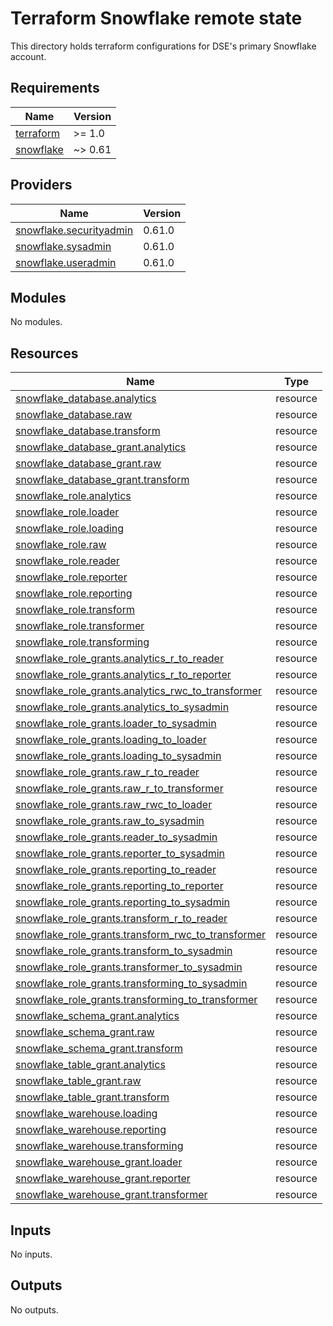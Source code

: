 # Terraform Snowflake remote state

This directory holds terraform configurations for DSE's primary
Snowflake account.

<!-- BEGIN_TF_DOCS -->
## Requirements

| Name | Version |
|------|---------|
| <a name="requirement_terraform"></a> [terraform](#requirement\_terraform) | >= 1.0 |
| <a name="requirement_snowflake"></a> [snowflake](#requirement\_snowflake) | ~> 0.61 |

## Providers

| Name | Version |
|------|---------|
| <a name="provider_snowflake.securityadmin"></a> [snowflake.securityadmin](#provider\_snowflake.securityadmin) | 0.61.0 |
| <a name="provider_snowflake.sysadmin"></a> [snowflake.sysadmin](#provider\_snowflake.sysadmin) | 0.61.0 |
| <a name="provider_snowflake.useradmin"></a> [snowflake.useradmin](#provider\_snowflake.useradmin) | 0.61.0 |

## Modules

No modules.

## Resources

| Name | Type |
|------|------|
| [snowflake_database.analytics](https://registry.terraform.io/providers/Snowflake-Labs/snowflake/latest/docs/resources/database) | resource |
| [snowflake_database.raw](https://registry.terraform.io/providers/Snowflake-Labs/snowflake/latest/docs/resources/database) | resource |
| [snowflake_database.transform](https://registry.terraform.io/providers/Snowflake-Labs/snowflake/latest/docs/resources/database) | resource |
| [snowflake_database_grant.analytics](https://registry.terraform.io/providers/Snowflake-Labs/snowflake/latest/docs/resources/database_grant) | resource |
| [snowflake_database_grant.raw](https://registry.terraform.io/providers/Snowflake-Labs/snowflake/latest/docs/resources/database_grant) | resource |
| [snowflake_database_grant.transform](https://registry.terraform.io/providers/Snowflake-Labs/snowflake/latest/docs/resources/database_grant) | resource |
| [snowflake_role.analytics](https://registry.terraform.io/providers/Snowflake-Labs/snowflake/latest/docs/resources/role) | resource |
| [snowflake_role.loader](https://registry.terraform.io/providers/Snowflake-Labs/snowflake/latest/docs/resources/role) | resource |
| [snowflake_role.loading](https://registry.terraform.io/providers/Snowflake-Labs/snowflake/latest/docs/resources/role) | resource |
| [snowflake_role.raw](https://registry.terraform.io/providers/Snowflake-Labs/snowflake/latest/docs/resources/role) | resource |
| [snowflake_role.reader](https://registry.terraform.io/providers/Snowflake-Labs/snowflake/latest/docs/resources/role) | resource |
| [snowflake_role.reporter](https://registry.terraform.io/providers/Snowflake-Labs/snowflake/latest/docs/resources/role) | resource |
| [snowflake_role.reporting](https://registry.terraform.io/providers/Snowflake-Labs/snowflake/latest/docs/resources/role) | resource |
| [snowflake_role.transform](https://registry.terraform.io/providers/Snowflake-Labs/snowflake/latest/docs/resources/role) | resource |
| [snowflake_role.transformer](https://registry.terraform.io/providers/Snowflake-Labs/snowflake/latest/docs/resources/role) | resource |
| [snowflake_role.transforming](https://registry.terraform.io/providers/Snowflake-Labs/snowflake/latest/docs/resources/role) | resource |
| [snowflake_role_grants.analytics_r_to_reader](https://registry.terraform.io/providers/Snowflake-Labs/snowflake/latest/docs/resources/role_grants) | resource |
| [snowflake_role_grants.analytics_r_to_reporter](https://registry.terraform.io/providers/Snowflake-Labs/snowflake/latest/docs/resources/role_grants) | resource |
| [snowflake_role_grants.analytics_rwc_to_transformer](https://registry.terraform.io/providers/Snowflake-Labs/snowflake/latest/docs/resources/role_grants) | resource |
| [snowflake_role_grants.analytics_to_sysadmin](https://registry.terraform.io/providers/Snowflake-Labs/snowflake/latest/docs/resources/role_grants) | resource |
| [snowflake_role_grants.loader_to_sysadmin](https://registry.terraform.io/providers/Snowflake-Labs/snowflake/latest/docs/resources/role_grants) | resource |
| [snowflake_role_grants.loading_to_loader](https://registry.terraform.io/providers/Snowflake-Labs/snowflake/latest/docs/resources/role_grants) | resource |
| [snowflake_role_grants.loading_to_sysadmin](https://registry.terraform.io/providers/Snowflake-Labs/snowflake/latest/docs/resources/role_grants) | resource |
| [snowflake_role_grants.raw_r_to_reader](https://registry.terraform.io/providers/Snowflake-Labs/snowflake/latest/docs/resources/role_grants) | resource |
| [snowflake_role_grants.raw_r_to_transformer](https://registry.terraform.io/providers/Snowflake-Labs/snowflake/latest/docs/resources/role_grants) | resource |
| [snowflake_role_grants.raw_rwc_to_loader](https://registry.terraform.io/providers/Snowflake-Labs/snowflake/latest/docs/resources/role_grants) | resource |
| [snowflake_role_grants.raw_to_sysadmin](https://registry.terraform.io/providers/Snowflake-Labs/snowflake/latest/docs/resources/role_grants) | resource |
| [snowflake_role_grants.reader_to_sysadmin](https://registry.terraform.io/providers/Snowflake-Labs/snowflake/latest/docs/resources/role_grants) | resource |
| [snowflake_role_grants.reporter_to_sysadmin](https://registry.terraform.io/providers/Snowflake-Labs/snowflake/latest/docs/resources/role_grants) | resource |
| [snowflake_role_grants.reporting_to_reader](https://registry.terraform.io/providers/Snowflake-Labs/snowflake/latest/docs/resources/role_grants) | resource |
| [snowflake_role_grants.reporting_to_reporter](https://registry.terraform.io/providers/Snowflake-Labs/snowflake/latest/docs/resources/role_grants) | resource |
| [snowflake_role_grants.reporting_to_sysadmin](https://registry.terraform.io/providers/Snowflake-Labs/snowflake/latest/docs/resources/role_grants) | resource |
| [snowflake_role_grants.transform_r_to_reader](https://registry.terraform.io/providers/Snowflake-Labs/snowflake/latest/docs/resources/role_grants) | resource |
| [snowflake_role_grants.transform_rwc_to_transformer](https://registry.terraform.io/providers/Snowflake-Labs/snowflake/latest/docs/resources/role_grants) | resource |
| [snowflake_role_grants.transform_to_sysadmin](https://registry.terraform.io/providers/Snowflake-Labs/snowflake/latest/docs/resources/role_grants) | resource |
| [snowflake_role_grants.transformer_to_sysadmin](https://registry.terraform.io/providers/Snowflake-Labs/snowflake/latest/docs/resources/role_grants) | resource |
| [snowflake_role_grants.transforming_to_sysadmin](https://registry.terraform.io/providers/Snowflake-Labs/snowflake/latest/docs/resources/role_grants) | resource |
| [snowflake_role_grants.transforming_to_transformer](https://registry.terraform.io/providers/Snowflake-Labs/snowflake/latest/docs/resources/role_grants) | resource |
| [snowflake_schema_grant.analytics](https://registry.terraform.io/providers/Snowflake-Labs/snowflake/latest/docs/resources/schema_grant) | resource |
| [snowflake_schema_grant.raw](https://registry.terraform.io/providers/Snowflake-Labs/snowflake/latest/docs/resources/schema_grant) | resource |
| [snowflake_schema_grant.transform](https://registry.terraform.io/providers/Snowflake-Labs/snowflake/latest/docs/resources/schema_grant) | resource |
| [snowflake_table_grant.analytics](https://registry.terraform.io/providers/Snowflake-Labs/snowflake/latest/docs/resources/table_grant) | resource |
| [snowflake_table_grant.raw](https://registry.terraform.io/providers/Snowflake-Labs/snowflake/latest/docs/resources/table_grant) | resource |
| [snowflake_table_grant.transform](https://registry.terraform.io/providers/Snowflake-Labs/snowflake/latest/docs/resources/table_grant) | resource |
| [snowflake_warehouse.loading](https://registry.terraform.io/providers/Snowflake-Labs/snowflake/latest/docs/resources/warehouse) | resource |
| [snowflake_warehouse.reporting](https://registry.terraform.io/providers/Snowflake-Labs/snowflake/latest/docs/resources/warehouse) | resource |
| [snowflake_warehouse.transforming](https://registry.terraform.io/providers/Snowflake-Labs/snowflake/latest/docs/resources/warehouse) | resource |
| [snowflake_warehouse_grant.loader](https://registry.terraform.io/providers/Snowflake-Labs/snowflake/latest/docs/resources/warehouse_grant) | resource |
| [snowflake_warehouse_grant.reporter](https://registry.terraform.io/providers/Snowflake-Labs/snowflake/latest/docs/resources/warehouse_grant) | resource |
| [snowflake_warehouse_grant.transformer](https://registry.terraform.io/providers/Snowflake-Labs/snowflake/latest/docs/resources/warehouse_grant) | resource |

## Inputs

No inputs.

## Outputs

No outputs.
<!-- END_TF_DOCS -->
